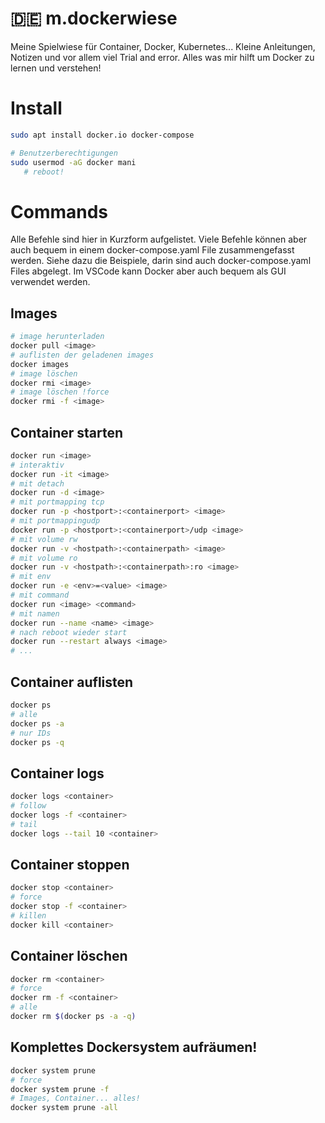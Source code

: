 # 🇩🇪 m.dockerwiese
Meine Spielwiese für Container, Docker, Kubernetes... Kleine Anleitungen, Notizen und vor allem viel Trial and error. Alles was mir hilft um Docker zu lernen und verstehen!

# Install
```bash
sudo apt install docker.io docker-compose

# Benutzerberechtigungen
sudo usermod -aG docker mani
   # reboot!
```

# Commands
Alle Befehle sind hier in Kurzform aufgelistet. Viele Befehle können aber auch bequem in einem docker-compose.yaml File zusammengefasst werden. Siehe dazu die Beispiele, darin sind auch docker-compose.yaml Files abgelegt. Im VSCode kann Docker aber auch bequem als GUI verwendet werden.

## Images
```bash
# image herunterladen
docker pull <image>
# auflisten der geladenen images
docker images
# image löschen
docker rmi <image>
# image löschen !force
docker rmi -f <image>
```

## Container starten
```bash
docker run <image>
# interaktiv
docker run -it <image>
# mit detach
docker run -d <image>
# mit portmapping tcp
docker run -p <hostport>:<containerport> <image>
# mit portmappingudp
docker run -p <hostport>:<containerport>/udp <image>
# mit volume rw
docker run -v <hostpath>:<containerpath> <image>
# mit volume ro
docker run -v <hostpath>:<containerpath>:ro <image>
# mit env
docker run -e <env>=<value> <image>
# mit command
docker run <image> <command>
# mit namen
docker run --name <name> <image>
# nach reboot wieder start
docker run --restart always <image>
# ...
```

## Container auflisten
```bash
docker ps
# alle
docker ps -a
# nur IDs
docker ps -q
```

## Container logs
```bash
docker logs <container>
# follow
docker logs -f <container>
# tail
docker logs --tail 10 <container>
```

## Container stoppen
```bash
docker stop <container>
# force
docker stop -f <container>
# killen
docker kill <container>
```

## Container löschen
```bash
docker rm <container>
# force
docker rm -f <container>
# alle
docker rm $(docker ps -a -q)
```

## Komplettes Dockersystem aufräumen!
```bash
docker system prune
# force
docker system prune -f
# Images, Container... alles!
docker system prune -all
```

